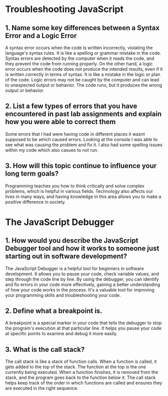 # Troubleshooting JavaScript

## 1. Name some key differences between a Syntax Error and a Logic Error

A syntax error occurs when the code is written incorrectly, violating the language's syntax rules. It is like a spelling or grammar mistake in the code. Syntax errors are detected by the computer when it reads the code, and they prevent the code from running properly.
On the other hand, a logic error occurs when the code does not produce the intended results, even if it is written correctly in terms of syntax. It is like a mistake in the logic or plan of the code. Logic errors may not be caught by the computer and can lead to unexpected output or behavior. The code runs, but it produces the wrong output or behavior.

## 2. List a few types of errors that you have encountered in past lab assignments and explain how you were able to correct them

Some errors that I had were having code in different places it wasnt supposed to be which caused errors. Looking at the console I was able to see what was causing the problem and fix it. I also had some spelling issues within my code which also casues to not run.

## 3. How will this topic continue to influence your long term goals?

Programming teaches you how to think critically and solve complex problems, which is helpful in various fields. Technology also affects our lives in many ways, and having knowledge in this area allows you to make a positive difference in society.

# The JavaScript Debugger

## 1. How would you describe the JavaScript Debugger tool and how it works to someone just starting out in software development?

The JavaScript Debugger is a helpful tool for beginners in software development. It allows you to pause your code, check variable values, and step through the code line by line. By using the debugger, you can identify and fix errors in your code more effectively, gaining a better understanding of how your code works in the process. It's a valuable tool for improving your programming skills and troubleshooting your code.

## 2. Define what a breakpoint is.

A breakpoint is a special marker in your code that tells the debugger to stop the program's execution at that particular line. It helps you pause your code at specific points to examine and debug it more easily.

## 3. What is the call stack?

The call stack is like a stack of function calls. When a function is called, it gets added to the top of the stack. The function at the top is the one currently being executed. When a function finishes, it is removed from the stack, and the program goes back to the function below it. The call stack helps keep track of the order in which functions are called and ensures they are executed in the right sequence.
